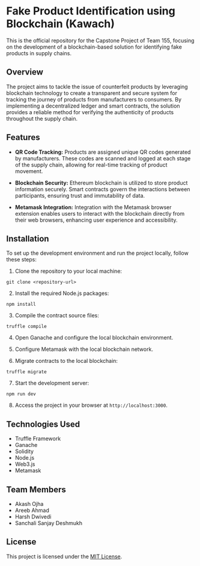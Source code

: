 # Fake Product Identification using Blockchain (Kawach)

This is the official repository for the Capstone Project of Team 155, focusing on the development of a blockchain-based solution for identifying fake products in supply chains.

## Overview

The project aims to tackle the issue of counterfeit products by leveraging blockchain technology to create a transparent and secure system for tracking the journey of products from manufacturers to consumers. By implementing a decentralized ledger and smart contracts, the solution provides a reliable method for verifying the authenticity of products throughout the supply chain.

## Features

- **QR Code Tracking:** Products are assigned unique QR codes generated by manufacturers. These codes are scanned and logged at each stage of the supply chain, allowing for real-time tracking of product movement.
  
- **Blockchain Security:** Ethereum blockchain is utilized to store product information securely. Smart contracts govern the interactions between participants, ensuring trust and immutability of data.
  
- **Metamask Integration:** Integration with the Metamask browser extension enables users to interact with the blockchain directly from their web browsers, enhancing user experience and accessibility.

## Installation

To set up the development environment and run the project locally, follow these steps:

1. Clone the repository to your local machine:

```
git clone <repository-url>
```

2. Install the required Node.js packages:

```
npm install
```

3. Compile the contract source files:

```
truffle compile
```

4. Open Ganache and configure the local blockchain environment.

5. Configure Metamask with the local blockchain network.

6. Migrate contracts to the local blockchain:

```
truffle migrate
```


7. Start the development server:

```
npm run dev
```


8. Access the project in your browser at `http://localhost:3000`.

## Technologies Used

- Truffle Framework
- Ganache
- Solidity
- Node.js
- Web3.js
- Metamask

## Team Members

- Akash Ojha
- Areeb Ahmad
- Harsh Dwivedi
- Sanchali Sanjay Deshmukh

## License

This project is licensed under the [MIT License](LICENSE).

